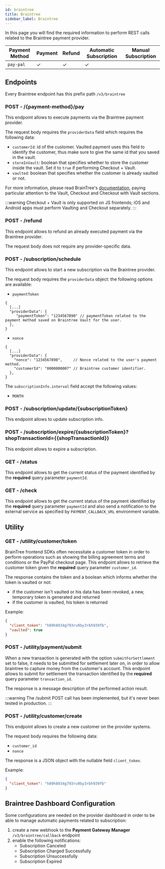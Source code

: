```yaml
---
id: braintree
title: Braintree
sidebar_label: Braintree
---
```

In this page you will find the required information to perform REST calls related to the Braintree payment provider.

| Payment Method | Payment | Refund | Automatic Subscription | Manual Subscription |
|----------------|---------|--------|------------------------|---------------------|
| `pay-pal `     | ✓       | ✓      | ✓                      |                     | 

## Endpoints

Every Braintree endpoint has this prefix path `/v3/braintree`

### POST - /{payment-method}/pay

This endpoint allows to execute payments via the Braintree payment provider.

The request body requires the `providerData` field which requires the following data:
- `customerId`: id of the customer. Vaulted payment uses this field to identify the customer, thus make sure to give
  the same id that you saved in the vault.
- `storeInVault`: boolean that specifies whether to store the customer inside the vault. Set it to `true` if performing
  Checkout + Vault.
- `vaulted`: boolean that specifies whether the customer is already vaulted or not.


For more information, please read BrainTree's [documentation](https://developer.paypal.com/braintree/docs/guides/paypal/overview),
paying particular attention to the Vault, Checkout and Checkout with Vault sections.

:::warning
Checkout + Vault is only supported on JS frontends; iOS and Android apps must perform Vaulting and Checkout separately.
:::

### POST - /refund

This endpoint allows to refund an already executed payment via the Braintree provider.

The request body does not require any provider-specific data.

### POST - /subscription/schedule

This endpoint allows to start a new subscription via the Braintree provider.

The request body requires the `providerData` object: the following options are available:
- `paymentToken`
```jsonc
{
  [...]
  "providerData": {
     "paymentToken": "1234567890" // paymentToken related to the payment method saved on Braintree Vault for the user.
  },
}
```
- `nonce`
```jsonc
{
  [...]
  "providerData": {
    "nonce": "1234567890",     // Nonce related to the user's payment method.
    "customerId": "0000000007" // Braintree customer identifier.
  },
}
```

The `subscriptionInfo.interval` field accept the following values:
- `MONTH`

### POST - /subscription/update/{subscriptionToken}

This endpoint allows to update subscription info.

### POST - /subscription/expire/{subscriptionToken}?shopTransactionId={{shopTransactionId}}

This endpoint allows to expire a subscription.


### GET - /status

This endpoint allows to get the current status of the payment identified by the **required** query parameter `paymentId`.


### GET - /check

This endpoint allows to get the current status of the payment identified by the **required** query parameter `paymentId` and also send a notification to the external service as specified by `PAYMENT_CALLBACK_URL` environment variable.


## Utility

### GET - /utility/customer/token

BrainTree frontend SDKs often necessitate a customer token in order to perform operations such as showing the
billing agreement terms and conditions or the PayPal checkout page. This endpoint allows to retrieve the customer token
given the **required** query parameter `customer_id`.

The response contains the token and a boolean which informs whether the token is vaulted or not:
- if the customer isn't vaulted or his data has been revoked, a new, temporary token is generated and returned
- if the customer is vaulted, his token is returned

Example:
```json
{
  "client_token": "h89h8934g793ru9by3rbh939fb",
  "vaulted": true
}
```

### POST - /utility/payment/submit

When a new transaction is generated with the option `submitForSettlement` set to false, it needs to be submitted
for settlement later on, in order to allow braintree to capture money from the customer's account. This endpoint allows
to submit for settlement the transaction identified by the **required** query parameter `transaction_id`.

The response is a message description of the performed action result.

:::warning
The /submit POST call has been implemented, but it's never been tested in production.
:::

### POST - /utility/customer/create

This endpoint allows to create a new customer on the provider systems.

The request body requires the following data:
- `customer_id`
- `nonce`

The response is a JSON object with the nullable field `client_token`.

Example:
```json
{
  "client_token": "h89h8934g793ru9by3rbh939fb"
}
```

## Braintree Dashboard Configuration
Some configurations are needed on the provider dashboard in order to be able to manage automatic payments related to subscription:
1. create a new webhook to the **Payment Gateway Manager** `/v3/braintree/callback` endpoint
2. enable the following notifications:
   - Subscription Canceled
   - Subscription Charged Successfully
   - Subscription Unsuccessfully
   - Subscription Expired
